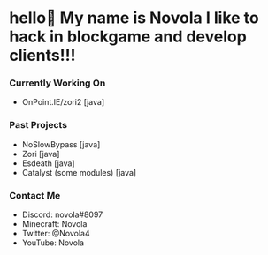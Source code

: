 # hello👋 My name is Novola I like to hack in blockgame and develop clients!!!
### Currently Working On
- OnPoint.IE/zori2 [java]
### Past Projects
- NoSlowBypass [java]
- Zori [java]
- Esdeath [java]
- Catalyst (some modules) [java]
### Contact Me
- Discord: novola#8097
- Minecraft: Novola
- Twitter: @Novola4
- YouTube: Novola
